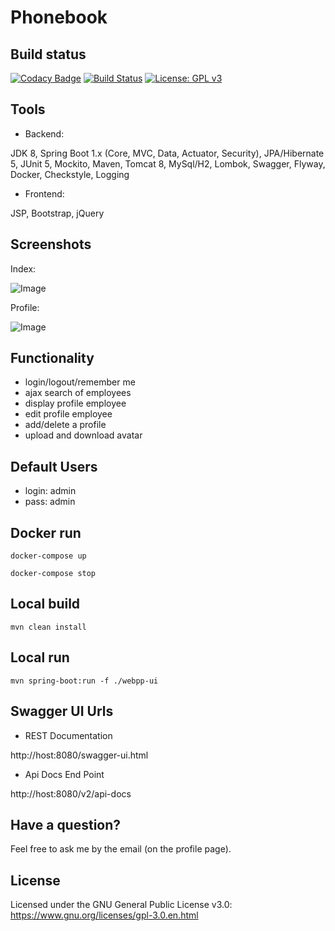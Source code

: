 # Phonebook 

## Build status
[![Codacy Badge](https://api.codacy.com/project/badge/Grade/297a8adb85224fc7a6dc2b8fdf2c5232)](https://www.codacy.com/app/evgeniy/Phonebook)
[![Build Status](https://travis-ci.org/roldevg/phonebook.svg?branch=master)](https://travis-ci.org/roldevg/phonebook)
[![License: GPL v3](https://img.shields.io/badge/License-GPL%20v3-blue.svg)](https://www.gnu.org/licenses/gpl-3.0)

## Tools

- Backend: 

JDK 8, Spring Boot 1.x (Core, MVC, Data, Actuator, Security),
JPA/Hibernate 5, JUnit 5, Mockito, Maven, Tomcat 8, MySql/H2, Lombok, 
Swagger, Flyway, Docker, Checkstyle, Logging

- Frontend:

JSP, Bootstrap, jQuery
  
## Screenshots

Index: 

![Image](https://i.gyazo.com/1a933394d633716e6149808cb1a3ae95.png)

Profile: 

![Image](https://i.gyazo.com/c25878f30dd2d5bde4decc5cd48f8d88.png)

## Functionality

+ login/logout/remember me
+ ajax search of employees 
+ display profile employee 
+ edit profile employee 
+ add/delete a profile
+ upload and download avatar

## Default Users

- login: admin
- pass: admin

## Docker run 

```
docker-compose up
```

```
docker-compose stop
```

## Local build

```
mvn clean install
```

## Local run 

```
mvn spring-boot:run -f ./webpp-ui
```

## Swagger UI Urls

- REST Documentation

http://host:8080/swagger-ui.html

- Api Docs End Point

http://host:8080/v2/api-docs

## Have a question?

Feel free to ask me by the email (on the profile page).

## License

Licensed under the GNU General Public License v3.0: https://www.gnu.org/licenses/gpl-3.0.en.html

